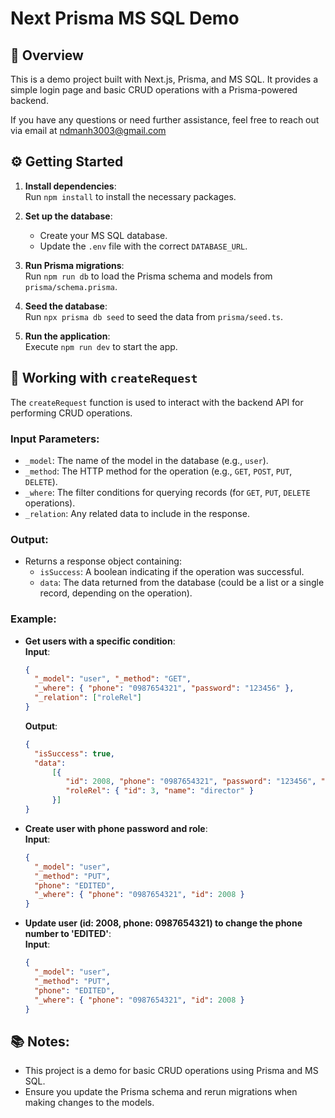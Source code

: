 # Next Prisma MS SQL Demo

## 🚀 Overview

This is a demo project built with Next.js, Prisma, and MS SQL. It provides a simple login page and basic CRUD operations
with a Prisma-powered backend.

If you have any questions or need further assistance, feel free to reach out via email at ndmanh3003@gmail.com

## ⚙️ Getting Started

1. **Install dependencies**:  
   Run `npm install` to install the necessary packages.

2. **Set up the database**:
    - Create your MS SQL database.
    - Update the `.env` file with the correct `DATABASE_URL`.

3. **Run Prisma migrations**:  
   Run `npm run db` to load the Prisma schema and models from `prisma/schema.prisma`.

4. **Seed the database**:  
   Run `npx prisma db seed` to seed the data from `prisma/seed.ts`.

5. **Run the application**:  
   Execute `npm run dev` to start the app.

## 🔧 Working with `createRequest`

The `createRequest` function is used to interact with the backend API for performing CRUD operations.

### Input Parameters:

- `_model`: The name of the model in the database (e.g., `user`).
- `_method`: The HTTP method for the operation (e.g., `GET`, `POST`, `PUT`, `DELETE`).
- `_where`: The filter conditions for querying records (for `GET`, `PUT`, `DELETE` operations).
- `_relation`: Any related data to include in the response.

### Output:

- Returns a response object containing:
    - `isSuccess`: A boolean indicating if the operation was successful.
    - `data`: The data returned from the database (could be a list or a single record, depending on the operation).

### Example:

- **Get users with a specific condition**:  
  **Input**:
  ```json
  {
    "_model": "user", "_method": "GET",
    "_where": { "phone": "0987654321", "password": "123456" },
    "_relation": ["roleRel"]
  }
  ```
  **Output**:
  ```json
  {
    "isSuccess": true,
    "data": 
        [{ 
           "id": 2008, "phone": "0987654321", "password": "123456", "roleId": 3,
           "roleRel": { "id": 3, "name": "director" } 
        }]
  }
  ```

- **Create user with phone password and role**:  
  **Input**:
  ```json
  {
    "_model": "user",
    "_method": "PUT",
    "phone": "EDITED",
    "_where": { "phone": "0987654321", "id": 2008 }
  }
  ```

- **Update user (id: 2008, phone: 0987654321) to change the phone number to 'EDITED'**:  
  **Input**:
  ```json
  {
    "_model": "user",
    "_method": "PUT",
    "phone": "EDITED",
    "_where": { "phone": "0987654321", "id": 2008 }
  }
  ```

## 📚 Notes:

- This project is a demo for basic CRUD operations using Prisma and MS SQL.
- Ensure you update the Prisma schema and rerun migrations when making changes to the models.
